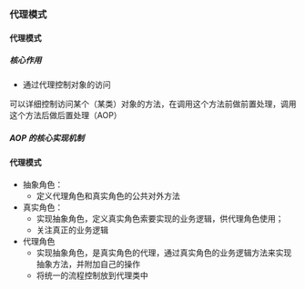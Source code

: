 ### 代理模式

#### 代理模式

##### 核心作用

- 通过代理控制对象的访问

可以详细控制访问某个（某类）对象的方法，在调用这个方法前做前置处理，调用这个方法后做后置处理（AOP）


##### AOP 的核心实现机制


#### 代理模式

- 抽象角色：
	- 定义代理角色和真实角色的公共对外方法
- 真实角色：
	- 实现抽象角色，定义真实角色索要实现的业务逻辑，供代理角色使用；
	- 关注真正的业务逻辑
- 代理角色
	- 实现抽象角色，是真实角色的代理，通过真实角色的业务逻辑方法来实现抽象方法，并附加自己的操作
	- 将统一的流程控制放到代理类中
